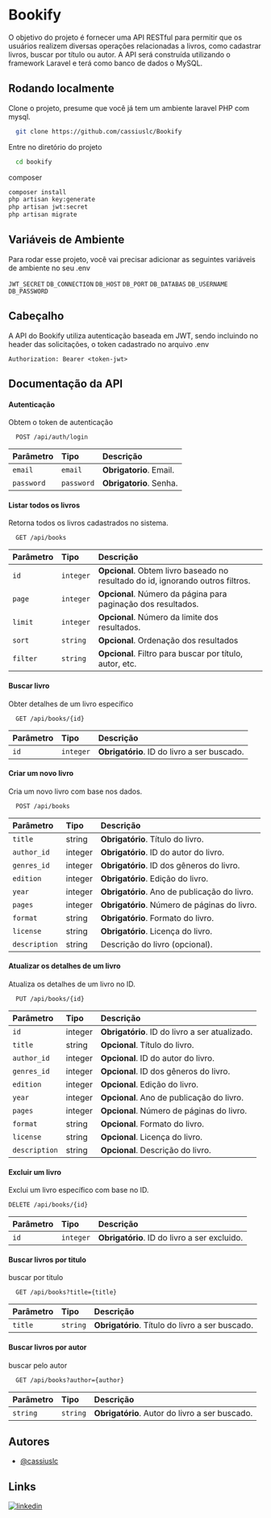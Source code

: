 
# Bookify

O objetivo do projeto é fornecer uma API RESTful para permitir que os usuários realizem diversas operações relacionadas a livros, como cadastrar livros, buscar por título ou autor. A API será construída utilizando o framework Laravel e terá como banco de dados o MySQL.




## Rodando localmente

Clone o projeto, presume que você já tem um ambiente laravel PHP com mysql.

```bash
  git clone https://github.com/cassiuslc/Bookify
```

Entre no diretório do projeto

```bash
  cd bookify
```

composer

```bash
composer install
php artisan key:generate
php artisan jwt:secret
php artisan migrate
```

## Variáveis de Ambiente

Para rodar esse projeto, você vai precisar adicionar as seguintes variáveis de ambiente no seu .env

`JWT_SECRET`
`DB_CONNECTION`
`DB_HOST`
`DB_PORT`
`DB_DATABAS`
`DB_USERNAME`
`DB_PASSWORD`


## Cabeçalho

A API do Bookify utiliza autenticação baseada em JWT, sendo incluindo no header das solicitações, o token cadastrado no arquivo .env

`Authorization: Bearer <token-jwt>`


## Documentação da API
#### Autenticação
Obtem o token de autenticação
```https
  POST /api/auth/login
```
| Parâmetro   | Tipo       | Descrição                           |
| :---------- | :--------- | :---------------------------------- |
| `email` | `email` | **Obrigatorio**. Email. |
| `password` | `password` | **Obrigatorio**. Senha. |

#### Listar todos os livros
Retorna todos os livros cadastrados no sistema.
```https
  GET /api/books
```

| Parâmetro   | Tipo       | Descrição                           |
| :---------- | :--------- | :---------------------------------- |
| `id` | `integer` | **Opcional**. Obtem livro baseado no resultado do id, ignorando outros filtros. |
| `page` | `integer` | **Opcional**. Número da página para paginação dos resultados. |
| `limit` | `integer` | **Opcional**. Número da limite dos resultados. |
| `sort` | `string` | **Opcional**. Ordenação dos resultados |
| `filter` | `string` | **Opcional**. Filtro para buscar por título, autor, etc. |

#### Buscar livro
Obter detalhes de um livro específico

```https
  GET /api/books/{id}
```

| Parâmetro   | Tipo       | Descrição                                   |
| :---------- | :--------- | :------------------------------------------ |
| `id`      | `integer` | **Obrigatório**. ID do livro a ser buscado. |



#### Criar um novo livro

Cria um novo livro com base nos dados.

```https
  POST /api/books
```

| Parâmetro    | Tipo    | Descrição                                     |
| :----------- | :------ | :-------------------------------------------- |
| `title`      | string  | **Obrigatório**. Título do livro.              |
| `author_id`  | integer | **Obrigatório**. ID do autor do livro.         |
| `genres_id`  | integer | **Obrigatório**. ID dos gêneros do livro.      |
| `edition`    | integer | **Obrigatório**. Edição do livro.              |
| `year`       | integer | **Obrigatório**. Ano de publicação do livro.   |
| `pages`      | integer | **Obrigatório**. Número de páginas do livro.   |
| `format`     | string  | **Obrigatório**. Formato do livro.             |
| `license`    | string  | **Obrigatório**. Licença do livro.             |
| `description`| string  | Descrição do livro (opcional).                 |


#### Atualizar os detalhes de um livro
Atualiza os detalhes de um livro no ID.

```https
  PUT /api/books/{id}
```

| Parâmetro   | Tipo       | Descrição                                   |
| :---------- | :--------- | :------------------------------------------ |
| `id`      | integer | **Obrigatório**. ID do livro a ser atualizado. |
| `title`      | string  | **Opcional**. Título do livro.              |
| `author_id`  | integer | **Opcional**. ID do autor do livro.         |
| `genres_id`  | integer | **Opcional**. ID dos gêneros do livro.      |
| `edition`    | integer | **Opcional**. Edição do livro.              |
| `year`       | integer | **Opcional**. Ano de publicação do livro.   |
| `pages`      | integer | **Opcional**. Número de páginas do livro.   |
| `format`     | string  | **Opcional**. Formato do livro.             |
| `license`    | string  | **Opcional**. Licença do livro.             |
| `description`| string  | **Opcional**. Descrição do livro.            |


#### Excluir um livro

Exclui um livro específico com base no ID.

```https
DELETE /api/books/{id}
```

| Parâmetro   | Tipo       | Descrição                                   |
| :---------- | :--------- | :------------------------------------------ |
| `id`      | `integer` | **Obrigatório**. ID do livro a ser excluido. |

#### Buscar livros por titulo

buscar por titulo

```https
  GET /api/books?title={title}
```

| Parâmetro   | Tipo       | Descrição                                   |
| :---------- | :--------- | :------------------------------------------ |
| `title`      | `string` | **Obrigatório**. Título do livro a ser buscado. |

#### Buscar livros por autor

buscar pelo autor

```https
  GET /api/books?author={author}
```

| Parâmetro   | Tipo       | Descrição                                   |
| :---------- | :--------- | :------------------------------------------ |
| `string`      | `string` | **Obrigatório**. Autor do livro a ser buscado. |

## Autores

- [@cassiuslc](https://www.github.com/cassiuslc)


## Links

[![linkedin](https://img.shields.io/badge/linkedin-0A66C2?style=for-the-badge&logo=linkedin&logoColor=white)](https://www.linkedin.com/cassiuslc)

